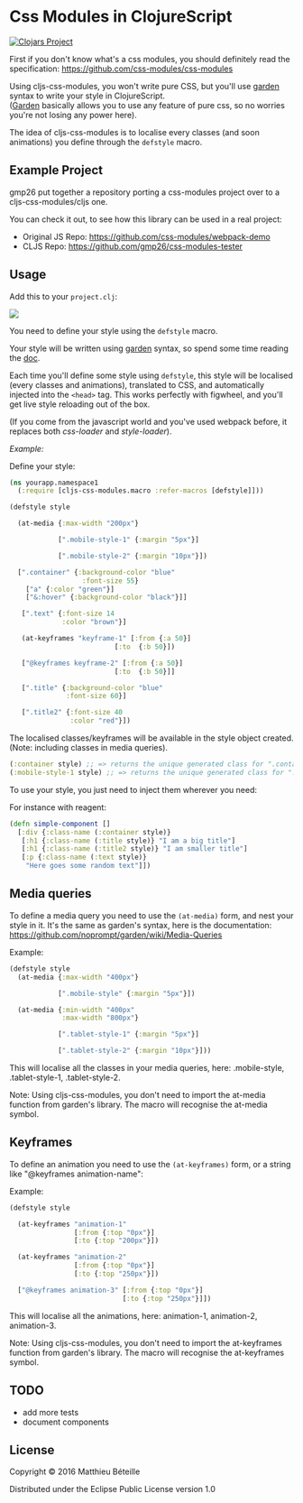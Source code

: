 # Css Modules in ClojureScript

[![Clojars Project](https://img.shields.io/clojars/v/cljs-css-modules.svg)](https://clojars.org/cljs-css-modules)

First if you don't know what's a css modules, you should definitely read the specification:
https://github.com/css-modules/css-modules

Using cljs-css-modules, you won't write pure CSS, but you'll use [garden](https://github.com/noprompt/garden) syntax to write your style in ClojureScript.   
([Garden](https://github.com/noprompt/garden) basically allows you to use any feature of pure css, so no worries you're not losing any power here).

The idea of cljs-css-modules is to localise every classes (and soon animations) you define through the ```defstyle``` macro.

## Example Project

gmp26 put together a repository porting a css-modules project over to a cljs-css-modules/cljs one.

You can check it out, to see how this library can be used in a real project:

- Original JS Repo:
https://github.com/css-modules/webpack-demo
- CLJS Repo:
https://github.com/gmp26/css-modules-tester

## Usage

Add this to your ```project.clj```:  

<img src="https://clojars.org/cljs-css-modules/latest-version.svg"/>

You need to define your style using the ```defstyle``` macro.

Your style will be written using [garden](https://github.com/noprompt/garden) syntax, so spend some time reading the [doc](https://github.com/noprompt/garden).

Each time you'll define some style using ```defstyle```, this style will be localised (every classes and animations), translated to CSS,
and automatically injected into the ```<head>``` tag. This works perfectly with figwheel, and you'll get live style reloading out of the box.

(If you come from the javascript world and you've used webpack before, it replaces both *css-loader* and *style-loader*).

*Example:*

Define your style:

```Clojure
(ns yourapp.namespace1
  (:require [cljs-css-modules.macro :refer-macros [defstyle]]))

(defstyle style

  (at-media {:max-width "200px"}

            [".mobile-style-1" {:margin "5px"}]

            [".mobile-style-2" {:margin "10px"}])

  [".container" {:background-color "blue"
                  :font-size 55}
    ["a" {:color "green"}]
    ["&:hover" {:background-color "black"}]]

   [".text" {:font-size 14
             :color "brown"}]

   (at-keyframes "keyframe-1" [:from {:a 50}]
                          [:to  {:b 50}])

   ["@keyframes keyframe-2" [:from {:a 50}]
                          [:to  {:b 50}]]

   [".title" {:background-color "blue"
              :font-size 60}]

   [".title2" {:font-size 40
               :color "red"}])
```

The localised classes/keyframes will be available in the style object created.
(Note: including classes in media queries).

```Clojure
(:container style) ;; => returns the unique generated class for ".container"
(:mobile-style-1 style) ;; => returns the unique generated class for ".mobile-style-1"
```

To use your style, you just need to inject them wherever you need:

For instance with reagent:

```Clojure
(defn simple-component []
  [:div {:class-name (:container style)}
   [:h1 {:class-name (:title style)} "I am a big title"]
   [:h1 {:class-name (:title2 style)} "I am smaller title"]
   [:p {:class-name (:text style)}
    "Here goes some random text"]])
```
## Media queries

To define a media query you need to use the ```(at-media)``` form, and nest your style in it.
It's the same as garden's syntax, here is the documentation:
https://github.com/noprompt/garden/wiki/Media-Queries

Example:

```Clojure
(defstyle style
  (at-media {:max-width "400px"}

            [".mobile-style" {:margin "5px"}])

  (at-media {:min-width "400px"
             :max-width "800px"}

            [".tablet-style-1" {:margin "5px"}]

            [".tablet-style-2" {:margin "10px"}]))
```

This will localise all the classes in your media queries, here: .mobile-style, .tablet-style-1, .tablet-style-2.

Note:
Using cljs-css-modules, you don't need to import the at-media function from garden's library. The macro will recognise the at-media symbol.

## Keyframes

To define an animation you need to use the ```(at-keyframes)``` form, or a string like "@keyframes animation-name":

Example:

```Clojure
(defstyle style

  (at-keyframes "animation-1"
                [:from {:top "0px"}]
                [:to {:top "200px"}])

  (at-keyframes "animation-2"
                [:from {:top "0px"}]
                [:to {:top "250px"}])

  ["@keyframes animation-3" [:from {:top "0px"}]
                            [:to {:top "250px"}]])
```

This will localise all the animations, here: animation-1, animation-2, animation-3.

Note:
Using cljs-css-modules, you don't need to import the at-keyframes function from garden's library. The macro will recognise the at-keyframes symbol.

## TODO

- add more tests
- document components

## License

Copyright © 2016 Matthieu Béteille

Distributed under the Eclipse Public License version 1.0
